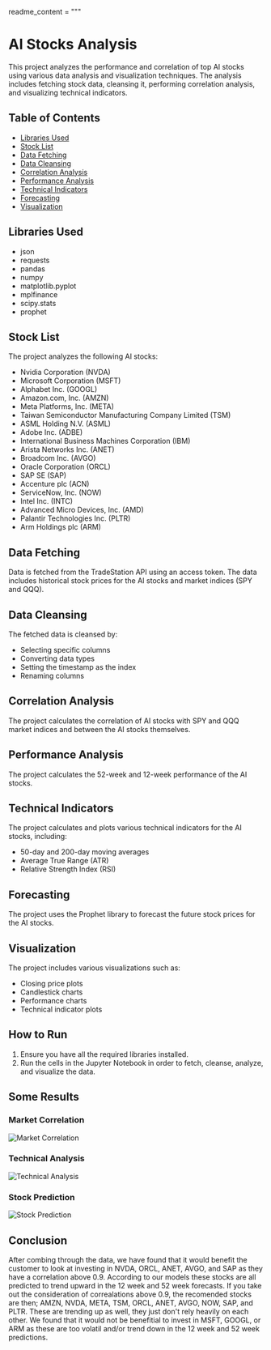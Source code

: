 readme_content = """
# AI Stocks Analysis

This project analyzes the performance and correlation of top AI stocks using various data analysis and visualization techniques. The analysis includes fetching stock data, cleansing it, performing correlation analysis, and visualizing technical indicators.

## Table of Contents
- [Libraries Used](#libraries-used)
- [Stock List](#stock-list)
- [Data Fetching](#data-fetching)
- [Data Cleansing](#data-cleansing)
- [Correlation Analysis](#correlation-analysis)
- [Performance Analysis](#performance-analysis)
- [Technical Indicators](#technical-indicators)
- [Forecasting](#forecasting)
- [Visualization](#visualization)

## Libraries Used
- json
- requests
- pandas
- numpy
- matplotlib.pyplot
- mplfinance
- scipy.stats
- prophet

## Stock List
The project analyzes the following AI stocks:
- Nvidia Corporation (NVDA)
- Microsoft Corporation (MSFT)
- Alphabet Inc. (GOOGL)
- Amazon.com, Inc. (AMZN)
- Meta Platforms, Inc. (META)
- Taiwan Semiconductor Manufacturing Company Limited (TSM)
- ASML Holding N.V. (ASML)
- Adobe Inc. (ADBE)
- International Business Machines Corporation (IBM)
- Arista Networks Inc. (ANET)
- Broadcom Inc. (AVGO)
- Oracle Corporation (ORCL)
- SAP SE (SAP)
- Accenture plc (ACN)
- ServiceNow, Inc. (NOW)
- Intel Inc. (INTC)
- Advanced Micro Devices, Inc. (AMD)
- Palantir Technologies Inc. (PLTR)
- Arm Holdings plc (ARM)

## Data Fetching
Data is fetched from the TradeStation API using an access token. The data includes historical stock prices for the AI stocks and market indices (SPY and QQQ).

## Data Cleansing
The fetched data is cleansed by:
- Selecting specific columns
- Converting data types
- Setting the timestamp as the index
- Renaming columns

## Correlation Analysis
The project calculates the correlation of AI stocks with SPY and QQQ market indices and between the AI stocks themselves.

## Performance Analysis
The project calculates the 52-week and 12-week performance of the AI stocks.

## Technical Indicators
The project calculates and plots various technical indicators for the AI stocks, including:
- 50-day and 200-day moving averages
- Average True Range (ATR)
- Relative Strength Index (RSI)

## Forecasting
The project uses the Prophet library to forecast the future stock prices for the AI stocks.

## Visualization
The project includes various visualizations such as:
- Closing price plots
- Candlestick charts
- Performance charts
- Technical indicator plots

## How to Run
1. Ensure you have all the required libraries installed.
2. Run the cells in the Jupyter Notebook in order to fetch, cleanse, analyze, and visualize the data.

## Some Results

### Market Correlation
![Market Correlation](./Results/market_correlation.png)

### Technical Analysis
![Technical Analysis](./Results/technical_analysis.png)

### Stock Prediction
![Stock Prediction](./Results/stock_prediction.png)



## Conclusion 
After combing through the data, we have found that it would benefit the customer to look at investing in NVDA, ORCL, ANET, AVGO, and SAP as they have a correlation above 0.9. According to our models these stocks are all predicted to trend upward in the 12 week and 52 week forecasts. 
If you take out the consideration of correalations above 0.9, the recomended stocks are then; AMZN, NVDA, META, TSM, ORCL, ANET, AVGO, NOW, SAP, and PLTR. These are trending up as well, they just don't rely heavily on each other. 
We found that it would not be benefitial to invest in MSFT, GOOGL, or ARM as these are too volatil and/or trend down in the 12 week and 52 week predictions. 
